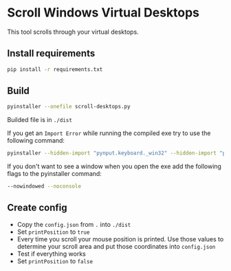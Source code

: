 # Scroll Windows Virtual Desktops

This tool scrolls through your virtual desktops.

## Install requirements

```sh
pip install -r requirements.txt
```

## Build

```sh
pyinstaller --onefile scroll-desktops.py
```

Builded file is in `./dist`

If you get an `Import Error` while running the compiled exe try to use the following command:

```sh
pyinstaller --hidden-import "pynput.keyboard._win32" --hidden-import "pynput.mouse._win32" --onefile scroll-desktops.py
```

If you don't want to see a window when you open the exe add the following flags to the pyinstaller command:

```sh
--nowindowed --noconsole
```

## Create config

- Copy the `config.json` from `.` into `./dist`
- Set `printPosition` to `true`
- Every time you scroll your mouse position is printed. Use those values to determine your scroll area and put those coordinates into `config.json`
- Test if everything works
- Set `printPosition` to `false`

```

```

